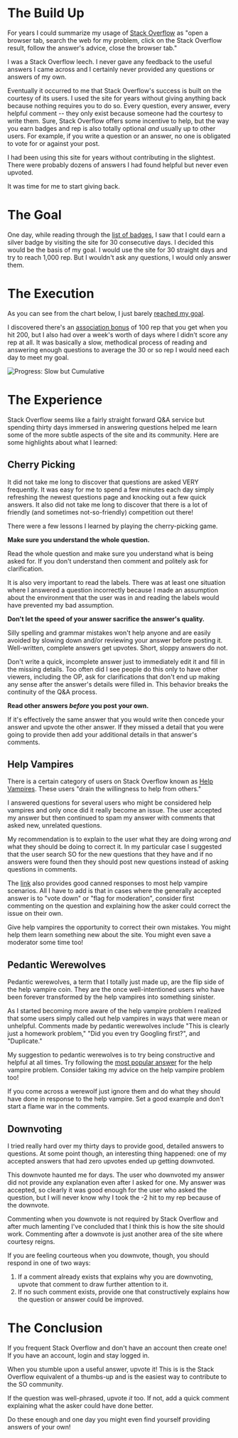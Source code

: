 # The Build Up

For years I could summarize my usage of [Stack Overflow](http://www.stackoverflow.com) as "open a browser tab, search the web for my problem, click on the Stack Overflow result, follow the answer's advice, close the browser tab." 

I was a Stack Overflow leech. I never gave any feedback to the useful answers I came across and I certainly never provided any questions or answers of my own.

Eventually it occurred to me that Stack Overflow's success is built on the courtesy of its users. I used the site for years without giving anything back because nothing requires you to do so. Every question, every answer, every helpful comment -- they only exist because someone had the courtesy to write them. Sure, Stack Overflow offers some incentive to help, but the way you earn badges and rep is also totally optional *and* usually up to other users. For example, if you write a question or an answer, no one is obligated to vote for or against your post.

I had been using this site for years without contributing in the slightest. There were probably dozens of answers I had found helpful but never even upvoted.

It was time for me to start giving back.

# The Goal

One day, while reading through the [list of badges](http://stackoverflow.com/help/badges), I saw that I could earn a silver badge by visiting the site for 30 consecutive days. I decided this would be the basis of my goal. I would use the site for 30 straight days and try to reach 1,000 rep. But I wouldn't ask any questions, I would only answer them.

# The Execution

As you can see from the chart below, I just barely [reached my goal](http://stackoverflow.com/users/1696044/erik-gillespie).

I discovered there's an [association bonus](http://blog.stackoverflow.com/2009/07/cross-site-account-associations/) of 100 rep that you get when you hit 200, but I also had over a week's worth of days where I didn't score any rep at all. It was basically a slow, methodical process of reading and answering enough questions to average the 30 or so rep I would need each day to meet my goal.

![Progress: Slow but Cumulative](http://technicalrex.files.wordpress.com/2014/07/30daysofanswerschart1.png)

# The Experience

Stack Overflow seems like a fairly straight forward Q&amp;A service but spending thirty days immersed in answering questions helped me learn some of the more subtle aspects of the site and its community. Here are some highlights about what I learned:

## Cherry Picking

It did not take me long to discover that questions are asked VERY frequently. It was easy for me to spend a few minutes each day simply refreshing the newest questions page and knocking out a few quick answers. It also did not take me long to discover that there is a lot of friendly (and sometimes not-so-friendly) competition out there!

There were a few lessons I learned by playing the cherry-picking game.

**Make sure you understand the whole question.**

Read the whole question and make sure you understand what is being asked for. If you don't understand then comment and politely ask for clarification.

It is also very important to read the labels. There was at least one situation where I answered a question incorrectly because I made an assumption about the environment that the user was in and reading the labels would have prevented my bad assumption.

**Don't let the speed of your answer sacrifice the answer's quality.**

Silly spelling and grammar mistakes won't help anyone and are easily avoided by slowing down and/or reviewing your answer before posting it. Well-written, complete answers get upvotes. Short, sloppy answers do not.

Don't write a quick, incomplete answer just to immediately edit it and fill in the missing details. Too often did I see people do this only to have other viewers, including the OP, ask for clarifications that don't end up making any sense after the answer's details were filled in. This behavior breaks the continuity of the Q&amp;A process.

**Read other answers *before* you post your own.**

If it's effectively the same answer that you would write then concede your answer and upvote the other answer. If they missed a detail that you were going to provide then add your additional details in that answer's comments.

## Help Vampires

There is a certain category of users on Stack Overflow known as [Help Vampires](http://meta.stackexchange.com/questions/19665/the-help-vampire-problem). These users "drain the willingness to help from others."

I answered questions for several users who might be considered help vampires and only once did it really become an issue. The user accepted my answer but then continued to spam my answer with comments that asked new, unrelated questions.

My recommendation is to explain to the user what they are doing wrong *and* what they should be doing to correct it. In my particular case I suggested that the user search SO for the new questions that they have and if no answers were found then they should post new questions instead of asking questions in comments.

The [link](http://meta.stackexchange.com/questions/19665/the-help-vampire-problem) also provides good canned responses to most help vampire scenarios. All I have to add is that in cases where the generally accepted answer is to "vote down" or "flag for moderation", consider first commenting on the question and explaining how the asker could correct the issue on their own.

Give help vampires the opportunity to correct their own mistakes. You might help them learn something new about the site. You might even save a moderator some time too!

## Pedantic Werewolves

Pedantic werewolves, a term that I totally just made up, are the flip side of the help vampire coin. They are the once well-intentioned users who have been forever transformed by the help vampires into something sinister.

As I started becoming more aware of the help vampire problem I realized that some users simply called out help vampires in ways that were mean or unhelpful. Comments made by pedantic werewolves include "This is clearly just a homework problem," "Did you even try Googling first?", and "Duplicate."

My suggestion to pedantic werewolves is to try being constructive and helpful at all times. Try following the [most popular answer](http://meta.stackexchange.com/questions/19665/the-help-vampire-problem#19673) for the help vampire problem. Consider taking my advice on the help vampire problem too!

If you come across a werewolf just ignore them and do what they should have done in response to the help vampire. Set a good example and don't start a flame war in the comments.

## Downvoting

I tried really hard over my thirty days to provide good, detailed answers to questions. At some point though, an interesting thing happened: one of my accepted answers that had zero upvotes ended up getting downvoted.

This downvote haunted me for days. The user who downvoted my answer did not provide any explanation even after I asked for one. My answer was accepted, so clearly it was good enough for the user who asked the question, but I will never know why I took the -2 hit to my rep because of the downvote.

Commenting when you downvote is not required by Stack Overflow and after much lamenting I've concluded that I think this is how the site should work. Commenting after a downvote is just another area of the site where courtesy reigns.

If you are feeling courteous when you downvote, though, you should respond in one of two ways:

1. If a comment already exists that explains why you are downvoting, upvote that comment to draw further attention to it.
2. If no such comment exists, provide one that constructively explains how the question or answer could be improved.

# The Conclusion

If you frequent Stack Overflow and don't have an account then create one! If you have an account, login and stay logged in.

When you stumble upon a useful answer, upvote it! This is is the Stack Overflow equivalent of a thumbs-up and is the easiest way to contribute to the SO community.

If the question was well-phrased, upvote *it* too. If not, add a quick comment explaining what the asker could have done better.

Do these enough and one day you might even find yourself providing answers of your own!